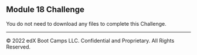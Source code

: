 ## Module 18 Challenge

You do not need to download any files to complete this Challenge.

---

© 2022 edX Boot Camps LLC. Confidential and Proprietary. All Rights Reserved.

